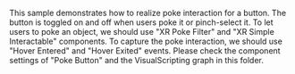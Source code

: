 This sample demonstrates how to realize poke interaction for a button.
The button is toggled on and off when users poke it or pinch-select it.
To let users to poke an object, we should use "XR Poke Filter" and "XR Simple Interactable" components.
To capture the poke interaction, we should use "Hover Entered" and "Hover Exited" events.
Please check the component settings of "Poke Button" and the VisualScripting graph in this folder.